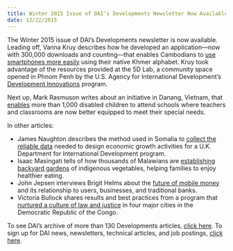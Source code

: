 ```yaml
---
title: Winter 2015 Issue of DAI’s Developments Newsletter Now Available
date: 12/22/2015
---
```


The Winter 2015 issue of DAI’s Developments newsletter is now available.
Leading off, Vanna Kruy describes how he developed an application—now with 300,000 downloads and counting—that enables Cambodians to [use smartphones more easily](http://dai-global-developments.com/articles/300-000-downloads-and-counting-how-i-created-a-top-khmer-smartphone-app/) using their native Khmer alphabet. Kruy took advantage of the resources provided at the 5D Lab, a community space opened in Phnom Penh by the U.S. Agency for International Development’s [Development Innovations](http://dai.com/our-work/projects/cambodia—development-innovations) program.

Next up, Mark Rasmuson writes about an initiative in Danang, Vietnam, that [enables](http://dai-global-developments.com/articles/in-vietnam-opening-doors-of-opportunity-for-children-with-disabilities/) more than 1,000 disabled children to attend schools where teachers and classrooms are now better equipped to meet their special needs.

In other articles:

* James Naughton describes the method used in Somalia to [collect the reliable data](http://dai-global-developments.com/articles/discreetly-discovering-pathways-to-economic-growth-in-somalia/) needed to design economic growth activities for a U.K. Department for International Development program.
* Isaac Masingati tells of how thousands of Malawians are [establishing backyard gardens](http://dai-global-developments.com/articles/indigenous-gardens-improving-nutrition-while-easing-the-load/) of indigenous vegetables, helping families to enjoy healthier eating.
* John Jepsen interviews Brigit Helms about the [future of mobile money](http://dai-global-developments.com/articles/the-future-of-mobile-money-big-banks-b2b-and-the-users-perspective/) and its relationship to users, businesses, and traditional banks.
* Victoria Bullock shares results and best practices from a program that [nurtured a culture of law and justice](http://dai-global-developments.com/articles/nurturing-a-culture-of-law-and-justice-in-the-drc/) in four major cities in the Democratic Republic of the Congo.

To see DAI’s archive of more than 130 Developments articles, [click here](http://dai-global-developments.com/developments/full-archive/). To sign up for DAI news, newsletters, technical articles, and job postings, [click here](http://dai.com/sign-up).
